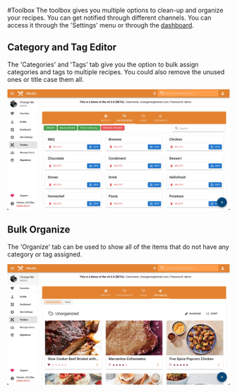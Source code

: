 #Toolbox
The toolbox gives you multiple options to clean-up and organize your recipes. You can get notified through different channels.
You can access it through the 'Settings' menu or through the [dashboard](../admin/dashboard.md).


## Category and Tag Editor

The 'Categories' and 'Tags' tab give you the option to bulk assign categories and tags to multiple recipes. You could also remove the unused ones or title case them all.

![Toolbox-Categories](../../assets/img/Toolbox-Categories.webp)

## Bulk Organize

The 'Organize' tab can be used to show all of the items that do not have any category or tag assigned.

![Toolbox-Organize](../../assets/img/Toolbox-Organize.webp)


